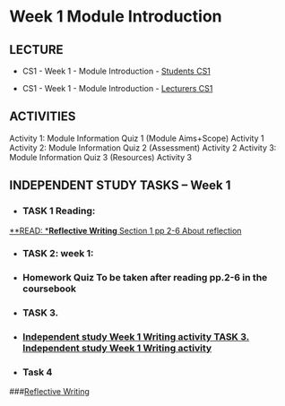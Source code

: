 # Week 1 Module Introduction
## LECTURE
- CS1 - Week 1 - Module Introduction - [Students CS1](materials/CS1-Week1-ModuleIntroduction-Students.pptx) 

- CS1 - Week 1 - Module Introduction - [Lecturers CS1](materials/CS1-Week1-ModuleIntroduction-Lecturers.pptx)

## ACTIVITIES
Activity 1: Module Information Quiz 1 (Module Aims+Scope) Activity 1
Activity 2: Module Information Quiz 2 (Assessment) Activity 2
Activity 3: Module Information Quiz 3 (Resources) Activity 3

## INDEPENDENT STUDY TASKS – Week 1
 - ### TASK 1 Reading:
[**READ: ***Reflective Writing** Section 1 pp 2-6 About reflection](materials/pp.2-6ofReflectiveWritingPDF.pdf) 


- ### TASK 2: week 1: 
- ### Homework Quiz To be taken after reading pp.2-6 in the coursebook 



- ### TASK 3. 
- ### [Independent study Week 1 Writing activity TASK 3. Independent study Week 1 Writing activity](materials/IndependentstudyWeek1Writingactivity.docx)


- ### Task 4

###[Reflective Writing](https://youtu.be/QoI67VeE3ds)